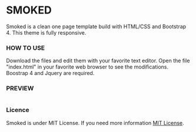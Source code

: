 <h1>SMOKED</h1>
Smoked is a clean one page template build with HTML/CSS and Bootstrap 4. This theme is fully responsive.


<h3>HOW TO USE</h3>
Download the files and edit them with your favorite text editor. Open the file "index.html" in your favorite web browser to see the modifications.
Boostrap 4 and Jquery are required.

<h3>PREVIEW</h3>

<a href="http://www.luc-aldebert.com/assets/files/projects/smoked/index.html"><img src="http://www.luc-aldebert.com/projects/smoked/img/github-screen.jpg" alt=""/></a>

<h3>Licence</h3>
Smoked is under MIT License. If you need more information <a href="https://github.com/LucAld/smoked/blob/add-license-1/License">MIT License</a>.
